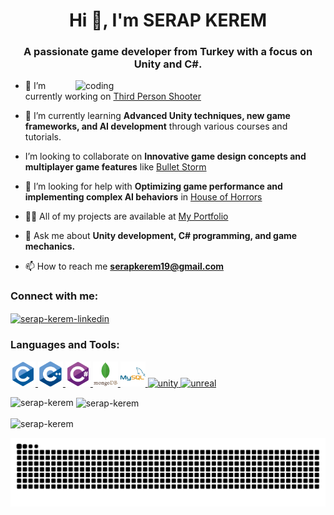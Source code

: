 <h1 align="center">Hi 👋, I'm SERAP KEREM</h1>
<h3 align="center">A passionate game developer from Turkey with a focus on Unity and C#.</h3>

<img align="right" alt="coding" width="400" src="https://user-images.githubusercontent.com/74038190/225813708-98b745f2-7d22-48cf-9150-083f1b00d6c9.gif">

<p>

- 🔭 I’m currently working on [Third Person Shooter](https://github.com/SERAP-KEREM/ThirdPersonShooter)

- 🌱 I’m currently learning **Advanced Unity techniques, new game frameworks, and AI development** through various courses and tutorials.

- I’m looking to collaborate on **Innovative game design concepts and multiplayer game features** like [Bullet Storm](https://github.com/SERAP-KEREM/BulletStorm)

- 🤝 I’m looking for help with **Optimizing game performance and implementing complex AI behaviors** in [House of Horrors](https://github.com/SERAP-KEREM/HouseOfHorrors)

- 👨‍💻 All of my projects are available at [My Portfolio](https://drive.google.com/drive/folders/1X90bGv_g9Kp3ekHJjpeSagX6iuDtgYIv?usp=sharing)

- 💬 Ask me about **Unity development, C# programming, and game mechanics.**

- 📫 How to reach me **serapkerem19@gmail.com**

</p>
<h3 align="left">Connect with me:</h3>
<p align="left">
<a href="https://www.linkedin.com/in/serap-kerem-unity-game-developer" target="blank"><img align="center" src="https://raw.githubusercontent.com/rahuldkjain/github-profile-readme-generator/master/src/images/icons/Social/linked-in-alt.svg" alt="serap-kerem-linkedin" height="30" width="40" /></a>
</p>

<h3 align="left">Languages and Tools:</h3>
<p align="left"> 
<a href="https://www.cprogramming.com/" target="_blank" rel="noreferrer"> 
<img src="https://raw.githubusercontent.com/devicons/devicon/master/icons/c/c-original.svg" alt="c" width="40" height="40"/> 
</a> 
<a href="https://www.w3schools.com/cpp/" target="_blank" rel="noreferrer"> 
<img src="https://raw.githubusercontent.com/devicons/devicon/master/icons/cplusplus/cplusplus-original.svg" alt="cplusplus" width="40" height="40"/> 
</a> 
<a href="https://www.w3schools.com/cs/" target="_blank" rel="noreferrer"> 
<img src="https://raw.githubusercontent.com/devicons/devicon/master/icons/csharp/csharp-original.svg" alt="csharp" width="40" height="40"/> 
</a> 
<a href="https://www.mongodb.com/" target="_blank" rel="noreferrer"> 
<img src="https://raw.githubusercontent.com/devicons/devicon/master/icons/mongodb/mongodb-original-wordmark.svg" alt="mongodb" width="40" height="40"/> 
</a> 
<a href="https://www.mysql.com/" target="_blank" rel="noreferrer"> 
<img src="https://raw.githubusercontent.com/devicons/devicon/master/icons/mysql/mysql-original-wordmark.svg" alt="mysql" width="40" height="40"/> 
</a> 
<a href="https://unity.com/" target="_blank" rel="noreferrer"> 
<img src="https://www.vectorlogo.zone/logos/unity3d/unity3d-icon.svg" alt="unity" width="40" height="40"/> 
</a> 
<a href="https://unrealengine.com/" target="_blank" rel="noreferrer"> 
<img src="https://raw.githubusercontent.com/kenangundogan/fontisto/036b7eca71aab1bef8e6a0518f7329f13ed62f6b/icons/svg/brand/unreal-engine.svg" alt="unreal" width="40" height="40"/> 
</a> 
</p>

<p><img align="left" src="https://github-readme-stats.vercel.app/api/top-langs?username=serap-kerem&show_icons=true&locale=en&layout=compact" alt="serap-kerem" /></p>

<p>&nbsp;<img align="center" src="https://github-readme-stats.vercel.app/api?username=serap-kerem&show_icons=true&locale=en" alt="serap-kerem" /></p>

<p><img align="center" src="https://github-readme-streak-stats.herokuapp.com/?user=serap-kerem&" alt="serap-kerem" /></p>

<picture>
  <source media="(prefers-color-scheme: dark)" srcset="https://raw.githubusercontent.com/SERAP-KEREM/SERAP-KEREM/output/github-contribution-grid-snake-dark.svg">
  <source media="(prefers-color-scheme: light)" srcset="https://raw.githubusercontent.com/SERAP-KEREM/SERAP-KEREM/output/github-contribution-grid-snake.svg">
  <img alt="github contribution grid snake animation" src="https://raw.githubusercontent.com/SERAP-KEREM/SERAP-KEREM/output/github-contribution-grid-snake.svg">
</picture>
